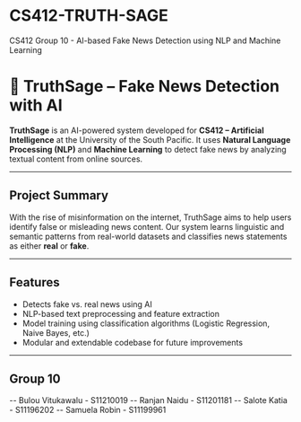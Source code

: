 # CS412-TRUTH-SAGE
CS412 Group 10 - AI-based Fake News Detection using NLP and Machine Learning


# 🧠 TruthSage – Fake News Detection with AI

**TruthSage** is an AI-powered system developed for **CS412 – Artificial Intelligence** at the University of the South Pacific. It uses **Natural Language Processing (NLP)** and **Machine Learning** to detect fake news by analyzing textual content from online sources.

---

## Project Summary

With the rise of misinformation on the internet, TruthSage aims to help users identify false or misleading news content. Our system learns linguistic and semantic patterns from real-world datasets and classifies news statements as either **real** or **fake**.

---

## Features

-  Detects fake vs. real news using AI
-  NLP-based text preprocessing and feature extraction
-  Model training using classification algorithms (Logistic Regression, Naive Bayes, etc.)
-  Modular and extendable codebase for future improvements

---

## Group 10

-- Bulou Vitukawalu - S11210019
-- Ranjan Naidu     - S11201181
-- Salote Katia     - S11196202
-- Samuela Robin    - S11199961


